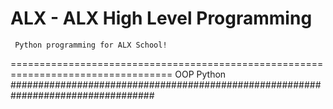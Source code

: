 ALX - ALX High Level Programming
===========================
     Python programming for ALX School!
==================================================================================
OOP Python
##################################################################################
